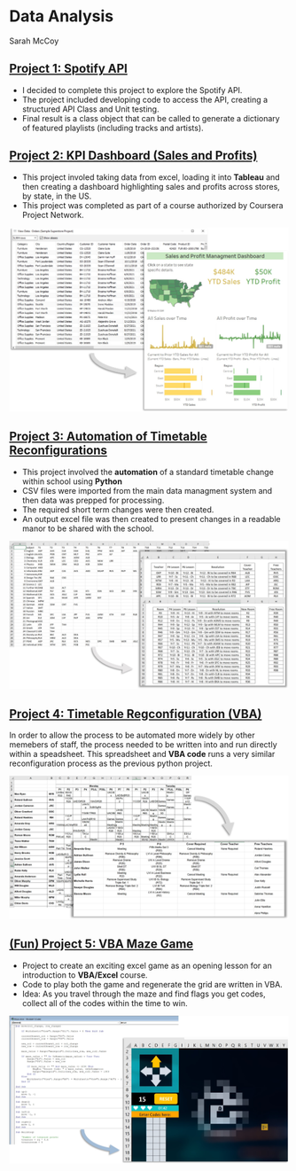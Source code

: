 # Data Analysis
Sarah McCoy

## [Project 1: Spotify API](https://github.com/slmccoy/spotify_api.git)
- I decided to complete this project to explore the Spotify API.
- The project included developing code to access the API, creating a structured API Class and Unit testing. 
- Final result is a class object that can be called to generate a dictionary of featured playlists (including tracks and artists).

## [Project 2: KPI Dashboard (Sales and Profits)](https://public.tableau.com/views/SalesandProfitManagementDashboard_16353345974800/SalesProfitDashboard?:language=en-US&:display_count=n&:origin=viz_share_link)
- This project involed taking data from excel, loading it into **Tableau** and then creating a dashboard highlighting sales and profits across stores, by state, in the US.
- This project was completed as part of a course authorized by Coursera Project Network.

![](images/data_dashboard.jpg)

## [Project 3: Automation of Timetable Reconfigurations](https://github.com/slmccoy/timetable.git)
- This project involved the **automation** of a standard timetable change within school using **Python**
- CSV files were imported from the main data managment system and then data was prepped for processing.
- The required short term changes were then created.
- An output excel file was then created to present changes in a readable manor to be shared with the school.

![](images/timetable.jpg)

## [Project 4: Timetable Regconfiguration (VBA)](https://github.com/slmccoy/vba_timetable.git)
In order to allow the process to be automated more widely by other memebers of staff, the process needed to be written into and run directly within a speadsheet. This spreadsheet and **VBA code** runs a very similar reconfiguration process as the previous python project.

![](images/teacher.jpg)

## [(Fun) Project 5: VBA Maze Game](https://github.com/slmccoy/vba_maze.git)
- Project to create an exciting excel game as an opening lesson for an introduction to **VBA/Excel** course.
- Code to play both the game and regenerate the grid are written in VBA.
- Idea: As you travel through the maze and find flags you get codes, collect all of the codes within the time to win.

![](images/maze_output.jpg)
